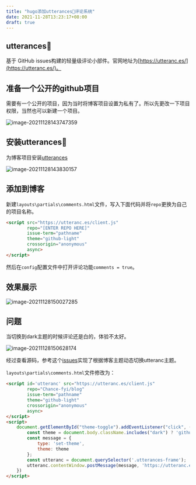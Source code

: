 ```yaml
---
title: "hugo添加utterances🔮评论系统"
date: 2021-11-28T13:23:17+08:00
draft: true
---
```


## utterances🔮

基于 GitHub issues构建的轻量级评论小部件。官网地址为[https://utteranc.es/](https://utteranc.es/)。

## 准备一个公开的github项目

需要有一个公开的项目，因为当时将博客项目设置为私有了。所以先更改一下项目权限，当然也可以新建一个项目。

![image-20211128143747359](http://r34c5ua3p.hn-bkt.clouddn.com/image-20211128143747359.png)

## 安装utterances🔮

为博客项目安装[utterances](https://github.com/apps/utterances)

![image-20211128143830157](http://r34c5ua3p.hn-bkt.clouddn.com/image-20211128143830157.png)

## 添加到博客

新建`layouts\partials\comments.html`文件，写入下面代码并将`repo`更换为自己的项目名称。

```html
<script src="https://utteranc.es/client.js"
        repo="[ENTER REPO HERE]"
        issue-term="pathname"
        theme="github-light"
        crossorigin="anonymous"
        async>
</script>
```

然后在`config`配置文件中打开评论功能`comments = true`。

## 效果展示

![image-20211128150027285](http://r34c5ua3p.hn-bkt.clouddn.com/image-20211128150027285.png)

## 问题

当切换到dark主题的时候评论还是白的，体验不太好。

![image-20211128150628174](http://r34c5ua3p.hn-bkt.clouddn.com/image-20211128150628174.png)

经过查看源码，参考这个[issues](https://github.com/utterance/utterances/issues/549)实现了根据博客主题动态切换utteranc主题。

`layouts\partials\comments.html`文件修改为：

```html
<script id='utteranc' src="https://utteranc.es/client.js"
        repo="Chance-fyi/blog"
        issue-term="pathname"
        theme="github-light"
        crossorigin="anonymous"
        async>
</script>
<script>
    document.getElementById("theme-toggle").addEventListener("click", () => {
        const theme = document.body.className.includes("dark") ? 'github-light' : 'photon-dark'
        const message = {
            type: 'set-theme',
            theme: theme
        };
        const utteranc = document.querySelector('.utterances-frame');
        utteranc.contentWindow.postMessage(message, 'https://utteranc.es');
    })
</script>
```



